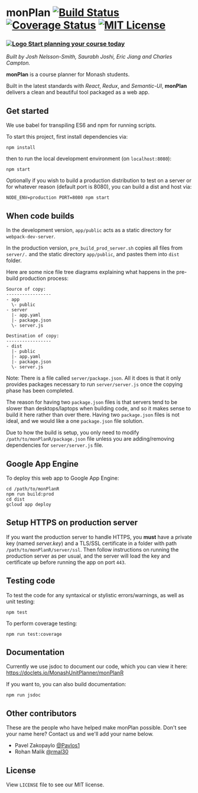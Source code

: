 # monPlan [![Build Status](https://travis-ci.org/MonashUnitPlanner/monPlanR.svg?branch=master)](https://travis-ci.org/MonashUnitPlanner/monPlanR) [![Coverage Status](https://coveralls.io/repos/github/MonashUnitPlanner/monPlanR/badge.svg?branch=master)](https://coveralls.io/github/MonashUnitPlanner/monPlanR?branch=master) [![MIT License](https://img.shields.io/badge/License-MIT-blue.svg)](https://github.com/MonashUnitPlanner/monPlanR/blob/master/LICENSE)
### **[ ![Logo](https://raw.githubusercontent.com/MonashUnitPlanner/monPlanR/master/app/public/favicon.ico) Start planning your course today](http://www.monplan.tech)**
_Built by Josh Nelsson-Smith, Saurabh Joshi, Eric Jiang and Charles Campton._

**monPlan** is a course planner for Monash students.

Built in the latest standards with _React_, _Redux_, and _Semantic-UI_, **monPlan** delivers a clean and beautiful tool packaged as a web app.

## Get started
We use babel for transpiling ES6 and npm for running scripts.

To start this project, first install dependencies via:
```
npm install
```
then to run the local development environment (on `localhost:8080`):
```
npm start
```
Optionally if you wish to build a production distribution to test on a server or for whatever reason (default port is 8080), you can build a dist and host via:
```
NODE_ENV=production PORT=8080 npm start
```

## When code builds
In the development version, `app/public` acts as a static directory for
`webpack-dev-server`.

In the production version, `pre_build_prod_server.sh`
copies all files from `server/.` and the static directory `app/public`, and pastes them into `dist` folder.

Here are some nice file tree diagrams explaining what happens in the pre-build production process:

```
Source of copy:
-----------------
- app
  \- public
- server
  |- app.yaml
  |- package.json
  \- server.js

Destination of copy:
-----------------
- dist
  |- public
  |- app.yaml
  |- package.json
  \- server.js
```

Note: There is a file called `server/package.json`. All it does is that it only provides packages necessary to run `server/server.js` once the copying phase has been completed.

The reason for having two `package.json` files is that servers tend to be slower than desktops/laptops when building code, and so it makes sense to build it here rather than over there. Having two `package.json` files is not ideal, and we would like a one `package.json` file solution.

Due to how the build is setup, you only need to modify `/path/to/monPlanR/package.json` file unless you are adding/removing dependencies for `server/server.js` file.

## Google App Engine
To deploy this web app to Google App Engine:
```
cd /path/to/monPlanR
npm run build:prod
cd dist
gcloud app deploy
```

## Setup HTTPS on production server
If you want the production server to handle HTTPS, you **must** have a private key (named _server.key_) and a TLS/SSL certificate in a folder with path `/path/to/monPlanR/server/ssl`. Then follow instructions on running the production server as per usual, and the server will load the key and certificate up before running the app on port `443`.

## Testing code
To test the code for any syntaxical or stylistic errors/warnings, as well as unit testing:
```
npm test
```

To perform coverage testing:
```
npm run test:coverage
```
## Documentation
Currently we use jsdoc to document our code, which you can view it here: https://doclets.io/MonashUnitPlanner/monPlanR

If you want to, you can also build documentation:
```
npm run jsdoc
```

## Other contributors
These are the people who have helped make monPlan possible. Don't see your name here? Contact us and we'll add your name below.
- Pavel Zakopaylo [@Pavlos1](https://github.com/Pavlos1)
- Rohan Malik [@rmal30](https://github.com/rmal30)

## License
View `LICENSE` file to see our MIT license.
